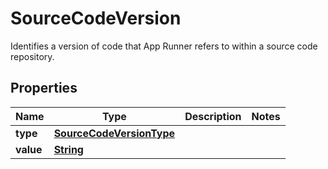 

# SourceCodeVersion

Identifies a version of code that App Runner refers to within a source code repository.

## Properties

| Name | Type | Description | Notes |
|------------ | ------------- | ------------- | -------------|
|**type** | [**SourceCodeVersionType**](SourceCodeVersionType.md) |  |  |
|**value** | [**String**](String.md) |  |  |



